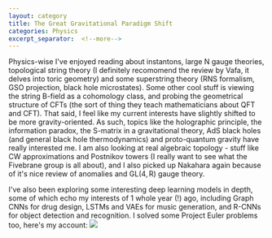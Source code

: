 ```yaml
---
layout: category
title: The Great Gravitational Paradigm Shift
categories: Physics
excerpt_separator:  <!--more-->
---
```


Physics-wise I've enjoyed reading about instantons, large N gauge theories, topological string theory (I definitely recomomend the review by Vafa, it delves into toric geometry) and some superstring theory (RNS formalism, GSO projection, black hole microstates). Some other cool stuff is viewing the string B-field as a cohomology class, and probing the geometrical structure of CFTs (the sort of thing they teach mathematicians about QFT and CFT). That said, I feel like my current interests have slightly shifted to be more gravity-oriented. As such, topics like the holographic principle, the information paradox, the S-matrix in a gravitational theory, AdS black holes (and general black hole thermodynamics) and proto-quantum gravity have really interested me. I am also looking at real algebraic topology - stuff like CW approximations and Postnikov towers (I really want to see what the $\mathrm{Fivebrane}$ group is all about), and I also picked up Nakahara again because of it's nice review of anomalies and $\mathrm{GL(4,\mathrm R)}$ gauge theory.

I've also been exploring some interesting deep learning models in depth, some of which echo my interests of 1 whole year (!) ago, including Graph CNNs for drug design, LSTMs and VAEs for music generation, and R-CNNs for object detection and recognition. I solved some Project Euler problems too, here's my account: 
<img src="https://projecteuler.net/profile/NiharKarve.png">
